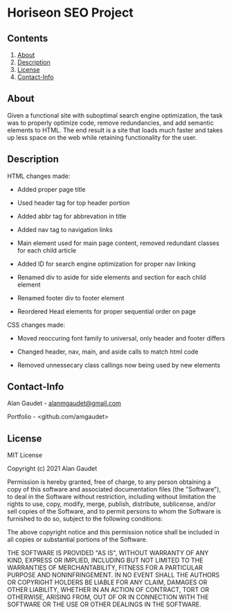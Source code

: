 # Horiseon SEO Project
## Contents
1. [About](#About)
2. [Description](#Description)
3. [License](#License)
4. [Contact-Info](#Contact-Info)

## About
Given a functional site with suboptimal search engine optimization, the task was to properly optimize code, remove redundancies, and add semantic elements to HTML. The end result is a site that loads much faster and takes up less space on the web while retaining functionality for the user.


## Description
HTML changes made:

* Added proper page title

* Used header tag for top header portion

* Added abbr tag for abbrevation in title

* Added nav tag to navigation links

* Main element used for main page content, removed redundant classes for each child article

* Added ID for search engine optimization for proper nav linking

* Renamed div to aside for side elements and section for each child element

* Renamed footer div to footer element

* Reordered Head elements for proper sequential order on page

CSS changes made:

* Moved reoccuring font family to universal, only header and footer differs

* Changed header, nav, main, and aside calls to match html code

* Removed unnessecary class callings now being used by new elements

## Contact-Info

Alan Gaudet - <alanmgaudet@gmail.com>

Portfolio - <github.com/amgaudet>

## License
MIT License

Copyright (c) 2021 Alan Gaudet

Permission is hereby granted, free of charge, to any person obtaining a copy
of this software and associated documentation files (the "Software"), to deal
in the Software without restriction, including without limitation the rights
to use, copy, modify, merge, publish, distribute, sublicense, and/or sell
copies of the Software, and to permit persons to whom the Software is
furnished to do so, subject to the following conditions:

The above copyright notice and this permission notice shall be included in all
copies or substantial portions of the Software.

THE SOFTWARE IS PROVIDED "AS IS", WITHOUT WARRANTY OF ANY KIND, EXPRESS OR
IMPLIED, INCLUDING BUT NOT LIMITED TO THE WARRANTIES OF MERCHANTABILITY,
FITNESS FOR A PARTICULAR PURPOSE AND NONINFRINGEMENT. IN NO EVENT SHALL THE
AUTHORS OR COPYRIGHT HOLDERS BE LIABLE FOR ANY CLAIM, DAMAGES OR OTHER
LIABILITY, WHETHER IN AN ACTION OF CONTRACT, TORT OR OTHERWISE, ARISING FROM,
OUT OF OR IN CONNECTION WITH THE SOFTWARE OR THE USE OR OTHER DEALINGS IN THE
SOFTWARE.


